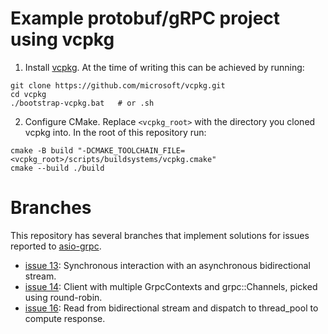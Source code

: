 # Example protobuf/gRPC project using vcpkg

1. Install [vcpkg](https://github.com/microsoft/vcpkg). At the time of writing this can be achieved by running:

```shell
git clone https://github.com/microsoft/vcpkg.git
cd vcpkg
./bootstrap-vcpkg.bat   # or .sh
```

2. Configure CMake. Replace `<vcpkg_root>` with the directory you cloned vcpkg into. In the root of this repository run:

```shell
cmake -B build "-DCMAKE_TOOLCHAIN_FILE=<vcpkg_root>/scripts/buildsystems/vcpkg.cmake"
cmake --build ./build
```

# Branches

This repository has several branches that implement solutions for issues reported to [asio-grpc](https://github.com/Tradias/asio-grpc).

* [issue 13](https://github.com/Tradias/asio-grpc/issues/13): Synchronous interaction with an asynchronous bidirectional stream.
* [issue 14](https://github.com/Tradias/asio-grpc/issues/14): Client with multiple GrpcContexts and grpc::Channels, picked using round-robin.
* [issue 16](https://github.com/Tradias/asio-grpc/issues/16): Read from bidirectional stream and dispatch to thread_pool to compute response.